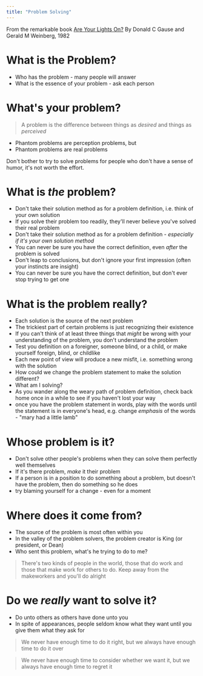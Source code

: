 ```yaml
---
title: "Problem Solving"
---
```


From the remarkable book [Are Your Lights On?](http://amzn.eu/1FL7tJI) By Donald C Gause and Gerald M Weinberg, 1982

# What is the Problem?

* Who has the problem - many people will answer
* What is the essence of your problem - ask each person

# What's your problem?
> A problem is the difference between things as _desired_ and things as _perceived_

* Phantom problems are perception problems, but
* Phantom problems are real problems

Don't bother to try to solve problems for people who don't have a sense of humor, it's not worth the effort.

# What is _the_ problem?
* Don't take their solution method as for a problem definition, i.e. think of your own solution
* If you solve their problem too readily, they'll never believe you've solved their real problem
* Don't take their solution method as for a problem definition - _especially if it's your own solution method_
* You can never be sure you have the correct definition, even _after_ the problem is solved
* Don't leap to conclusions, but don't ignore your first impression (often your instincts are insight)
* You can never be sure you have the correct definition, but don't ever stop trying to get one

# What is the problem really?
* Each solution is the source of the next problem
* The trickiest part of certain problems is just recognizing their existence
* If you can't think of at least three things that _might_ be wrong with your understanding of the problem, you don't understand the problem
* Test you definition on a foreigner, someone blind, or a child, or make yourself foreign, blind, or childlike
* Each new point of view will produce a new misfit, i.e. something wrong with the solution
* How could we change the problem statement to make the solution different?
* What am I solving?
* As you wander along the weary path of problem definition, check back home once in a while to see if you haven't lost your way
* once you have the problem statement in words, play with the words until the statement is in everyone's head, e.g. change _emphasis_ of the words - "mary had a little lamb"

# Whose problem is it?
* Don't solve other people's problems when they can solve them perfectly well themselves
* If it's there problem, _make_ it their problem
* If a person is in a position to do something about a problem, but doesn't have the problem, then do something so he does
* try blaming yourself for a change - even for a moment

# Where does it come from?
* The source of the problem is most often within you
* In the valley of the problem solvers, the problem creator is King (or president, or Dean)
* Who sent this problem, what's he trying to do to me?
> There's two kinds of people in the world, those that do work and those that make work for others to do.  Keep away from the makeworkers and you'll do alright

# Do we _really_ want to solve it?
* Do unto others as others have done unto you
* In spite of appearances, people seldom know what they want until you give them what they ask for

> We never have enough time to do it right, but we always have enough time to do it over

> We never have enough time to consider whether we want it, but we always have enough time to regret it